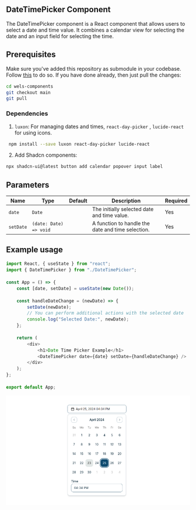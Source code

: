 ## DateTimePicker Component

The DateTimePicker component is a React component that allows users to select a date and time value. It combines a calendar view for selecting the date and an input field for selecting the time.

## Prerequisites

Make sure you've added this repository as submodule in your codebase. Follow [this](https://github.com/voidCounter/wels-ui?tab=readme-ov-file#prerequisite) to do so. If you have done already, then just pull the changes:

```bash
cd wels-components
git checkout main
git pull
```

### Dependencies

1. `luxon`: For managing dates and times, `react-day-picker` , `lucide-react` for using icons.

```bash
 npm install --save luxon react-day-picker lucide-react
```

2. Add Shadcn components:

```bash
npx shadcn-ui@latest button add calendar popover input label
```

## Parameters

| Name      | Type                   | Default | Description                                       | Required |
| --------- | ---------------------- | ------- | ------------------------------------------------- | -------- |
| `date`    | `Date`                 |         | The initially selected date and time value.       | Yes      |
| `setDate` | `(date: Date) => void` |         | A function to handle the date and time selection. | Yes      |

## Example usage

```js
import React, { useState } from "react";
import { DateTimePicker } from "./DateTimePicker";

const App = () => {
    const [date, setDate] = useState(new Date());

    const handleDateChange = (newDate) => {
        setDate(newDate);
        // You can perform additional actions with the selected date
        console.log("Selected Date:", newDate);
    };

    return (
        <div>
            <h1>Date Time Picker Example</h1>
            <DateTimePicker date={date} setDate={handleDateChange} />
        </div>
    );
};

export default App;
```

<div align="center">
  <img src="../images/DateTimePicker.png" alt="DateTimePicker" />
</div>
